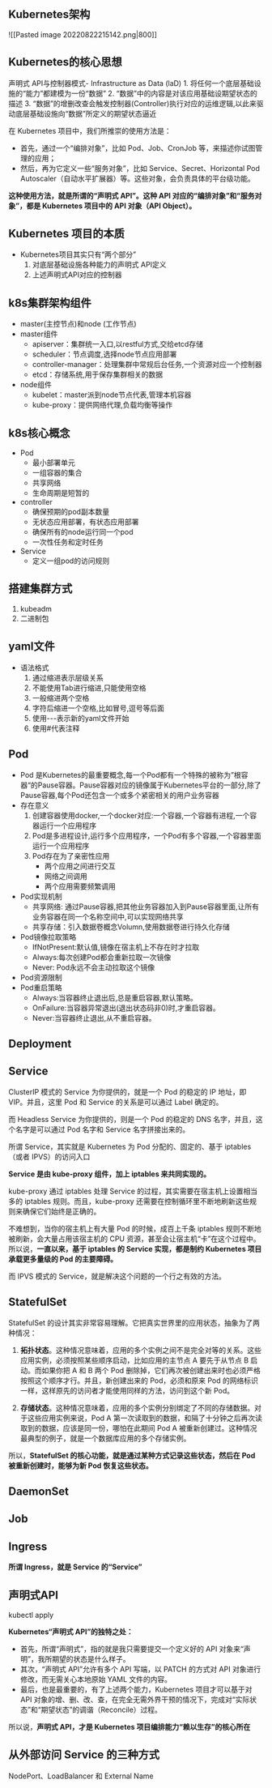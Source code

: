 ## Kubernetes架构
![[Pasted image 20220822215142.png|800]]

## Kubernetes的核心思想
声明式 API与控制器模式- Infrastructure as Data (laD)
	1. 将任何一个底层基础设施的“能力”都建模为一份“数据”
	2. “数据”中的内容是对该应用基础设期望状态的描述
	3. “数据”的增删改查会触发控制器(Controller)执行对应的运维逻辑,以此来驱动底层基础设施向“数据”所定义的期望状态逼近

在 Kubernetes 项目中，我们所推崇的使用方法是：

-   首先，通过一个“编排对象”，比如 Pod、Job、CronJob 等，来描述你试图管理的应用；
-   然后，再为它定义一些“服务对象”，比如 Service、Secret、Horizontal Pod Autoscaler（自动水平扩展器）等。这些对象，会负责具体的平台级功能。

**这种使用方法，就是所谓的“声明式 API”。这种 API 对应的“编排对象”和“服务对象”，都是 Kubernetes 项目中的 API 对象（API Object）。**
## Kubernetes 项目的本质
- Kubernetes项目其实只有“两个部分”
	1. 对底层基础设施各种能力的声明式 API定义
	2. 上述声明式API对应的控制器

## k8s集群架构组件
-  master(主控节点)和node (工作节点)
-  master组件
	-  apiserver：集群统一入口,以restful方式,交给etcd存储
	-  scheduler：节点调度,选择node节点应用部署
	-  controller-manager：处理集群中常规后台任务,一个资源对应一个控制器
	- etcd：存储系统,用于保存集群相关的数据
 - node组件
	 -  kubelet：master派到node节点代表,管理本机容器
	 -  kube-proxy：提供网络代理,负载均衡等操作

## k8s核心概念
-  Pod
	- 最小部署单元
	- 一组容器的集合
	- 共享网络
	- 生命周期是短暂的
 - controller
	 - 确保预期的pod副本数量
	- 无状态应用部署，有状态应用部署
	- 确保所有的node运行同一个pod
	- 一次性任务和定时任务
- Service
	- 定义一组pod的访问规则

## 搭建集群方式
1. kubeadm
2. 二进制包

## yaml文件
- 语法格式
	1. 通过缩进表示层级关系
	2. 不能使用Tab进行缩进,只能使用空格
	3. 一般缩进两个空格
	4. 字符后缩进一个空格,比如冒号,逗号等后面
	5. 使用---表示新的yaml文件开始
	6. 使用#代表注释

## Pod
- Pod 是Kubernetes的最重要概念,每一个Pod都有一个特殊的被称为”根容器“的Pause容器。Pause容器对应的镜像属于Kubernetes平台的一部分,除了Pause容器,每个Pod还包含一个或多个紧密相关的用户业务容器
- 存在意义
	1. 创建容器使用docker,一个docker对应:一个容器,一个容器有进程,一个容器运行一个应用程序
	2. Pod是多进程设计,运行多个应用程序，一个Pod有多个容器,一个容器里面运行一个应用程序
	3. Pod存在为了亲密性应用
		- 两个应用之间进行交互
		- 网络之间调用
		- 两个应用需要频繁调用
- Pod实现机制
	- 共享网络: 通过Pause容器,把其他业务容器加入到Pause容器里面,让所有业务容器在同一个名称空间中,可以实现网络共享
	- 共享存储：引入数据卷概念Volumn,使用数据卷进行持久化存储
- Pod镜像拉取策略
	- IfNotPresent:默认值,镜像在宿主机上不存在时才拉取
	- Always:每次创建Pod都会重新拉取一次镜像
	- Never: Pod永远不会主动拉取这个镜像
- Pod资源限制
- Pod重启策略
	- Always:当容器终止退出后,总是重启容器,默认策略。
	- OnFailure:当容器异常退出(退出状态码非0)时,才重启容器。
	- Never:当容器终止退出,从不重启容器。

## Deployment

## Service
ClusterIP 模式的 Service 为你提供的，就是一个 Pod 的稳定的 IP 地址，即 VIP。并且，这里 Pod 和 Service 的关系是可以通过 Label 确定的。

而 Headless Service 为你提供的，则是一个 Pod 的稳定的 DNS 名字，并且，这个名字是可以通过 Pod 名字和 Service 名字拼接出来的。

所谓 Service，其实就是 Kubernetes 为 Pod 分配的、固定的、基于 iptables（或者 IPVS）的访问入口

**Service 是由 kube-proxy 组件，加上 iptables 来共同实现的。**

kube-proxy 通过 iptables 处理 Service 的过程，其实需要在宿主机上设置相当多的 iptables 规则。而且，kube-proxy 还需要在控制循环里不断地刷新这些规则来确保它们始终是正确的。

不难想到，当你的宿主机上有大量 Pod 的时候，成百上千条 iptables 规则不断地被刷新，会大量占用该宿主机的 CPU 资源，甚至会让宿主机“卡”在这个过程中。所以说，**一直以来，基于 iptables 的 Service 实现，都是制约 Kubernetes 项目承载更多量级的 Pod 的主要障碍。**

而 IPVS 模式的 Service，就是解决这个问题的一个行之有效的方法。

## StatefulSet
StatefulSet 的设计其实非常容易理解。它把真实世界里的应用状态，抽象为了两种情况：

1.  **拓扑状态**。这种情况意味着，应用的多个实例之间不是完全对等的关系。这些应用实例，必须按照某些顺序启动，比如应用的主节点 A 要先于从节点 B 启动。而如果你把 A 和 B 两个 Pod 删除掉，它们再次被创建出来时也必须严格按照这个顺序才行。并且，新创建出来的 Pod，必须和原来 Pod 的网络标识一样，这样原先的访问者才能使用同样的方法，访问到这个新 Pod。
    
2.  **存储状态**。这种情况意味着，应用的多个实例分别绑定了不同的存储数据。对于这些应用实例来说，Pod A 第一次读取到的数据，和隔了十分钟之后再次读取到的数据，应该是同一份，哪怕在此期间 Pod A 被重新创建过。这种情况最典型的例子，就是一个数据库应用的多个存储实例。
    

所以，**StatefulSet 的核心功能，就是通过某种方式记录这些状态，然后在 Pod 被重新创建时，能够为新 Pod 恢复这些状态。**

## DaemonSet


## Job


## Ingress
**所谓 Ingress，就是 Service 的“Service”**


## 声明式API
kubectl apply

**Kubernetes“声明式 API”的独特之处：**

-   首先，所谓“声明式”，指的就是我只需要提交一个定义好的 API 对象来“声明”，我所期望的状态是什么样子。
-   其次，“声明式 API”允许有多个 API 写端，以 PATCH 的方式对 API 对象进行修改，而无需关心本地原始 YAML 文件的内容。
-   最后，也是最重要的，有了上述两个能力，Kubernetes 项目才可以基于对 API 对象的增、删、改、查，在完全无需外界干预的情况下，完成对“实际状态”和“期望状态”的调谐（Reconcile）过程。

所以说，**声明式 API，才是 Kubernetes 项目编排能力“赖以生存”的核心所在**

## 从外部访问 Service 的三种方式
NodePort、LoadBalancer 和 External Name



